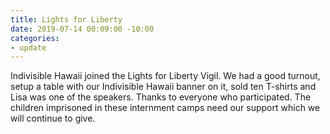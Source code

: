 ```yaml
---
title: Lights for Liberty
date: 2019-07-14 00:09:00 -10:00
categories:
- update
---
```


Indivisible Hawaii joined the Lights for Liberty Vigil. We had a good turnout, setup a table with our Indivisible Hawaii banner on it, sold ten T-shirts and Lisa was one of the speakers. Thanks to everyone who participated. The children imprisoned in these internment camps need our support which we will continue to give.
